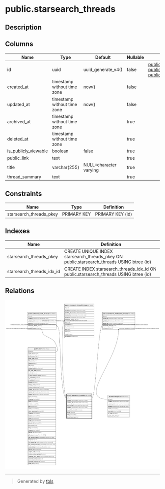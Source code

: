 # public.starsearch_threads

## Description

## Columns

| Name                 | Type                        | Default                 | Nullable | Children                                                                                                                                                                                                                  | Parents | Comment |
| -------------------- | --------------------------- | ----------------------- | -------- | ------------------------------------------------------------------------------------------------------------------------------------------------------------------------------------------------------------------------- | ------- | ------- |
| id                   | uuid                        | uuid_generate_v4()      | false    | [public.starsearch_user_threads](public.starsearch_user_threads.md) [public.starsearch_thread_history](public.starsearch_thread_history.md) [public.starsearch_workspace_threads](public.starsearch_workspace_threads.md) |         |         |
| created_at           | timestamp without time zone | now()                   | false    |                                                                                                                                                                                                                           |         |         |
| updated_at           | timestamp without time zone | now()                   | false    |                                                                                                                                                                                                                           |         |         |
| archived_at          | timestamp without time zone |                         | true     |                                                                                                                                                                                                                           |         |         |
| deleted_at           | timestamp without time zone |                         | true     |                                                                                                                                                                                                                           |         |         |
| is_publicly_viewable | boolean                     | false                   | true     |                                                                                                                                                                                                                           |         |         |
| public_link          | text                        |                         | true     |                                                                                                                                                                                                                           |         |         |
| title                | varchar(255)                | NULL::character varying | true     |                                                                                                                                                                                                                           |         |         |
| thread_summary       | text                        |                         | true     |                                                                                                                                                                                                                           |         |         |

## Constraints

| Name                    | Type        | Definition       |
| ----------------------- | ----------- | ---------------- |
| starsearch_threads_pkey | PRIMARY KEY | PRIMARY KEY (id) |

## Indexes

| Name                      | Definition                                                                                |
| ------------------------- | ----------------------------------------------------------------------------------------- |
| starsearch_threads_pkey   | CREATE UNIQUE INDEX starsearch_threads_pkey ON public.starsearch_threads USING btree (id) |
| starsearch_threads_idx_id | CREATE INDEX starsearch_threads_idx_id ON public.starsearch_threads USING btree (id)      |

## Relations

![er](public.starsearch_threads.svg)

---

> Generated by [tbls](https://github.com/k1LoW/tbls)
